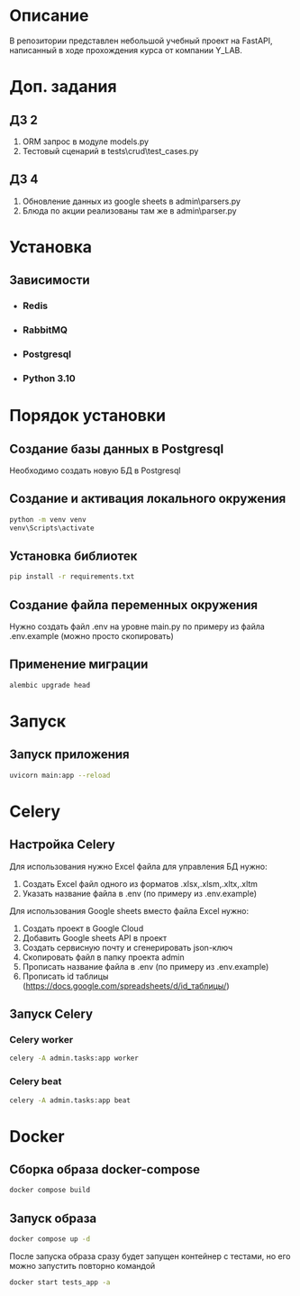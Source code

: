 # Описание
В репозитории представлен небольшой учебный проект на FastAPI, написанный в ходе прохождения курса от компании Y_LAB.
# Доп. задания
## ДЗ 2
1) ORM запрос в модуле models.py
2) Тестовый сценарий в tests\crud\test_cases.py
## ДЗ 4
1) Обновление данных из google sheets в admin\parsers.py
2) Блюда по акции реализованы там же в admin\parser.py
# Установка
## Зависимости
+ ### Redis
+ ### RabbitMQ
+ ### Postgresql
+ ### Python 3.10

# Порядок установки
## Создание базы данных в Postgresql
Необходимо создать новую БД в Postgresql
## Создание и активация локального окружения
```bash
python -m venv venv
venv\Scripts\activate
```
## Установка библиотек
```bash
pip install -r requirements.txt
```
## Создание файла переменных окружения
Нужно создать файл .env на уровне main.py по примеру из файла .env.example (можно просто скопировать)

## Применение миграции
```bash
alembic upgrade head
```
# Запуск
## Запуск приложения
```bash
uvicorn main:app --reload
```
# Celery
## Настройка Celery
Для использования нужно Excel файла для управления БД нужно:
1) Создать Excel файл одного из форматов .xlsx,.xlsm,.xltx,.xltm
2) Указать название файла в .env (по примеру из .env.example)

Для использования Google sheets вместо файла  Excel нужно:
1) Создать проект в Google Cloud
2) Добавить Google sheets API в проект
3) Создать сервисную почту и сгенерировать json-ключ
4) Скопировать файл в папку проекта admin
5) Прописать название файла в .env (по примеру из .env.example)
6) Прописать id таблицы (https://docs.google.com/spreadsheets/d/id_таблицы/)
## Запуск Celery
### Celery worker
```bash
celery -A admin.tasks:app worker
```
### Celery beat
```bash
celery -A admin.tasks:app beat
```

# Docker
## Сборка образа docker-compose
```bash
docker compose build
```
## Запуск образа
```bash
docker compose up -d
```
После запуска образа сразу будет запущен контейнер с тестами, но его можно запустить повторно командой
```bash
docker start tests_app -a
```
